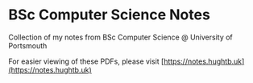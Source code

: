 # BSc Computer Science Notes

Collection of my notes from BSc Computer Science @ University of Portsmouth

For easier viewing of these PDFs, please visit [https://notes.hughtb.uk](https://notes.hughtb.uk)